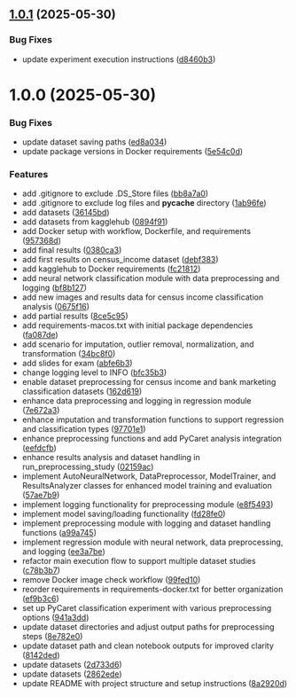 ## [1.0.1](https://github.com/merendamattia/neural-network-performance-by-data-quality/compare/v1.0.0...v1.0.1) (2025-05-30)


### Bug Fixes

* update experiment execution instructions ([d8460b3](https://github.com/merendamattia/neural-network-performance-by-data-quality/commit/d8460b321f2ab0b5931bac8c34946f4fa4411c95))

# 1.0.0 (2025-05-30)


### Bug Fixes

* update dataset saving paths ([ed8a034](https://github.com/merendamattia/neural-network-performance-by-data-quality/commit/ed8a0342933ddfc61e07e555191b9e316aa21927))
* update package versions in Docker requirements ([5e54c0d](https://github.com/merendamattia/neural-network-performance-by-data-quality/commit/5e54c0df9488b251d3e49b6960e444fc7130c042))


### Features

* add .gitignore to exclude .DS_Store files ([bb8a7a0](https://github.com/merendamattia/neural-network-performance-by-data-quality/commit/bb8a7a07036968441b8b3fc25d43d37562112895))
* add .gitignore to exclude log files and __pycache__ directory ([1ab96fe](https://github.com/merendamattia/neural-network-performance-by-data-quality/commit/1ab96fe3283c5e28e5a723a987b5ae5ce8fab4cc))
* add datasets ([36145bd](https://github.com/merendamattia/neural-network-performance-by-data-quality/commit/36145bdbce5e3e545c8e4ba5976314a3dfff560c))
* add datasets from kagglehub ([0894f91](https://github.com/merendamattia/neural-network-performance-by-data-quality/commit/0894f91c229f5d1038e768ffe2919293cb61b332))
* add Docker setup with workflow, Dockerfile, and requirements ([957368d](https://github.com/merendamattia/neural-network-performance-by-data-quality/commit/957368de81cc662b735095c59a9cf3bb54933f06))
* add final results ([0380ca3](https://github.com/merendamattia/neural-network-performance-by-data-quality/commit/0380ca33c1c69f3272fd01cca8ebe50f8d162410))
* add first results on census_income dataset ([debf383](https://github.com/merendamattia/neural-network-performance-by-data-quality/commit/debf3838c3cdffbdd9b51d32ef2f2f9464457cf7))
* add kagglehub to Docker requirements ([fc21812](https://github.com/merendamattia/neural-network-performance-by-data-quality/commit/fc21812085945b6b4cb276932187900f235a02e7))
* add neural network classification module with data preprocessing and logging ([bf8b127](https://github.com/merendamattia/neural-network-performance-by-data-quality/commit/bf8b127af277943fae328cb5347fe1d1670e7d84))
* add new images and results data for census income classification analysis ([0675f16](https://github.com/merendamattia/neural-network-performance-by-data-quality/commit/0675f166c0a267b912dba92b2728873a8373151e))
* add partial results ([8ce5c95](https://github.com/merendamattia/neural-network-performance-by-data-quality/commit/8ce5c95f92ddfec56e4a2c0747b4564e7c88e2fc))
* add requirements-macos.txt with initial package dependencies ([fa087de](https://github.com/merendamattia/neural-network-performance-by-data-quality/commit/fa087de6816997623bd839470b04d34bce08debd))
* add scenario for imputation, outlier removal, normalization, and transformation ([34bc8f0](https://github.com/merendamattia/neural-network-performance-by-data-quality/commit/34bc8f0041356cf3005640f6757bdd1791b42564))
* add slides for exam ([abfe6b3](https://github.com/merendamattia/neural-network-performance-by-data-quality/commit/abfe6b32c479d8651a8972c16af8bdbee1ff685a))
* change logging level to INFO ([bfc35b3](https://github.com/merendamattia/neural-network-performance-by-data-quality/commit/bfc35b3744f77b63159f4e4137853edcb3e98a0f))
* enable dataset preprocessing for census income and bank marketing classification datasets ([162d619](https://github.com/merendamattia/neural-network-performance-by-data-quality/commit/162d6190d334b6f9b056172628d48970d74dab7d))
* enhance data preprocessing and logging in regression module ([7e672a3](https://github.com/merendamattia/neural-network-performance-by-data-quality/commit/7e672a3f470d84401bd254cd836f3aa9f1913b1c))
* enhance imputation and transformation functions to support regression and classification types ([97701e1](https://github.com/merendamattia/neural-network-performance-by-data-quality/commit/97701e1872b0811dc32b71fdcd0f9cca56a11c4f))
* enhance preprocessing functions and add PyCaret analysis integration ([eefdcfb](https://github.com/merendamattia/neural-network-performance-by-data-quality/commit/eefdcfba1d17461dbccc7b0ea0faf23241386578))
* enhance results analysis and dataset handling in run_preprocessing_study ([02159ac](https://github.com/merendamattia/neural-network-performance-by-data-quality/commit/02159ac4989f204f95a065d51e592de63a93ee61))
* implement AutoNeuralNetwork, DataPreprocessor, ModelTrainer, and ResultsAnalyzer classes for enhanced model training and evaluation ([57ae7b9](https://github.com/merendamattia/neural-network-performance-by-data-quality/commit/57ae7b957406b25ec74ff471378fd288ac460c64))
* implement logging functionality for preprocessing module ([e8f5493](https://github.com/merendamattia/neural-network-performance-by-data-quality/commit/e8f54937ecd16ef7874abe8378c25abf78f45603))
* implement model saving/loading functionality ([fd28fe0](https://github.com/merendamattia/neural-network-performance-by-data-quality/commit/fd28fe00e976eb791ee6ebaa72fb946e0296702b))
* implement preprocessing module with logging and dataset handling functions ([a99a745](https://github.com/merendamattia/neural-network-performance-by-data-quality/commit/a99a7450ac0b87a44d7738b88e3af10025c75705))
* implement regression module with neural network, data preprocessing, and logging ([ee3a7be](https://github.com/merendamattia/neural-network-performance-by-data-quality/commit/ee3a7be4e9206f3b3d515e6cc276e7ff12ba4c8f))
* refactor main execution flow to support multiple dataset studies ([c78b3b7](https://github.com/merendamattia/neural-network-performance-by-data-quality/commit/c78b3b746991fa2d87f00bdb9412d815a943f8c9))
* remove Docker image check workflow ([99fed10](https://github.com/merendamattia/neural-network-performance-by-data-quality/commit/99fed10e160f6873339b624b9b9007ee50b73b1d))
* reorder requirements in requirements-docker.txt for better organization ([ef9b3c6](https://github.com/merendamattia/neural-network-performance-by-data-quality/commit/ef9b3c681706ecc5b4d986132703080f19268f9f))
* set up PyCaret classification experiment with various preprocessing options ([941a3dd](https://github.com/merendamattia/neural-network-performance-by-data-quality/commit/941a3dd83618eb8f057f10a50322e8b4cf5fe091))
* update dataset directories and adjust output paths for preprocessing steps ([8e782e0](https://github.com/merendamattia/neural-network-performance-by-data-quality/commit/8e782e0c17d9a5cdeb2b83f7f00f3bd259630bc2))
* update dataset path and clean notebook outputs for improved clarity ([8142ded](https://github.com/merendamattia/neural-network-performance-by-data-quality/commit/8142ded1f5df5c906dc4f281eeb3ccf36adb74d4))
* update datasets ([2d733d6](https://github.com/merendamattia/neural-network-performance-by-data-quality/commit/2d733d6bdde3527cbf6f663a6ea3078cf6112180))
* update datasets ([2862ede](https://github.com/merendamattia/neural-network-performance-by-data-quality/commit/2862ede6ddf06509c4522d716f8f41394ee66984))
* update README with project structure and setup instructions ([8a2920d](https://github.com/merendamattia/neural-network-performance-by-data-quality/commit/8a2920db9f4c26361881c80f7fd0d1efe6870dad))
